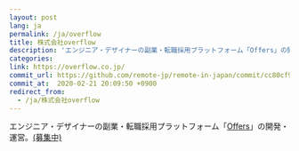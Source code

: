 ```yaml
---
layout: post
lang: ja
permalink: /ja/overflow
title: 株式会社overflow
description: 'エンジニア・デザイナーの副業・転職採用プラットフォーム「Offers」の開発・運営。(募集中)'
categories: 
link: https://overflow.co.jp/
commit_url: https://github.com/remote-jp/remote-in-japan/commit/cc80cf9c91902f5cb3856fbc44cf32fa43744cef
commit_at:  2020-02-21 20:09:50 +0900
redirect_from:
  - /ja/株式会社overflow
---
```


<p>エンジニア・デザイナーの副業・転職採用プラットフォーム「<a href="https://offers.jp">Offers</a>」の開発・運営。<a href="https://overflow.co.jp/recruit">(募集中)</a></p>
